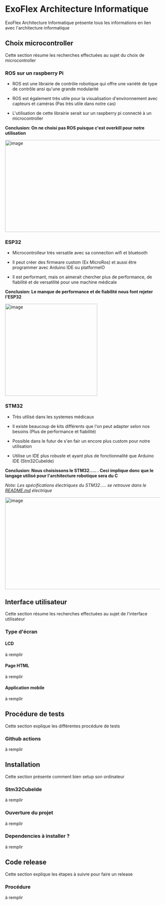 # ExoFlex Architecture Informatique

ExoFlex Architecture Informatique présente tous les informations en lien avec l'architecture informatique 

## Choix microcontroller

Cette section résume les recherches effectuées au sujet du choix de microcontroller

### ROS sur un raspberry Pi

- ROS est une librairie de contrôle robotique qui offre une variété de type de contrôle ansi qu'une grande modularité

- ROS est également très utile pour la visualisation d'environnement avec capteurs et caméras (Pas très utile dans notre cas)

- L'utilisation de cette librairie serait sur un raspberry pi connecté à un microcontroller

**Conclusion: On ne choisi pas ROS puisque c'est overkill pour notre utilisation**

<img src="https://www.zdnet.com/a/img/resize/2f3709d5d1474a5d20d535a9cf6174198a2368d1/2021/06/11/a419ab3e-428b-40fa-b554-02a18831fce3/raspberry-pi-4-model-b-header.jpg?auto=webp&fit=crop&height=675&width=1200" alt="image" width="533" height="300"/>

### ESP32

- Microcontrolleur très versatile avec sa connection wifi et bluetooth 

- Il peut créer des firmware custom (Ex MicroRos) et aussi être programmer avec Arduino IDE ou platformeIO

- Il est performant, mais on aimerait chercher plus de performance, de fiabilité et de versatilité pour une machine médicale

**Conclusion: Le manque de performance et de fiabilité nous font rejeter l'ESP32**

<img src="https://www.az-delivery.de/cdn/shop/products/esp32-nodemcu-module-wlan-wifi-development-board-mit-cp2102-nachfolgermodell-zum-esp8266-kompatibel-mit-arduino-872375_1024x.jpg?v=1679400491" alt="image" width="300" height="300"/>

### STM32

- Très utilisé dans les systemes médicaux

- Il existe beaucoup de kits différents que l'on peut adapter selon nos besoins (Plus de performance et fiabilité)

- Possible dans le futur de s'en fair un encore plus custom pour notre utilisation

- Utilise un IDE plus robuste et ayant plus de fonctionnalité que Arduino IDE (Stm32CubeIde)

**Conclusion: Nous choisissons le STM32..... . Ceci implique donc que le langage utilisé pour l'architecture robotique sera du C**

_Note: Les spécifications électriques du STM32..... se retrouve dans le [README.md](https://github.com/ExoFlex-Inc/ExoFlex/blob/main/ExoFlex_%C3%89lectrique/README.md) électrique_

<img src="https://botland.store/img/art/inne/19373_4.jpg" alt="image" width="533" height="300"/>

## Interface utilisateur

Cette section résume les recherches effectuées au sujet de l'interface utilisateur

### Type d'écran

#### LCD

à remplir

#### Page HTML

à remplir

#### Application mobile

à remplir

## Procédure de tests

Cette section explique les différentes procédure de tests 

### Github actions

à remplir

## Installation

Cette section présente comment bien setup son ordinateur

### Stm32CubeIde

à remplir

### Ouverture du projet

à remplir

### Dependencies à installer ?

à remplir

## Code release

Cette section explique les étapes à suivre pour faire un release

### Procédure

à remplir





